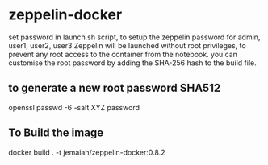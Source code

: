 # zeppelin-docker 
set password in launch.sh script, to setup the zeppelin password for admin, user1, user2, user3
Zeppelin will be launched without root privileges, to prevent any root access to the container from the notebook.
you can customise the root password by adding the SHA-256 hash to the build file.

## to generate a new root password  SHA512
openssl passwd -6 -salt XYZ password

## To Build the image

docker build . -t jemaiah/zeppelin-docker:0.8.2
